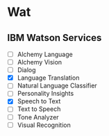 # Wat

## IBM Watson Services

- [ ] Alchemy Language
- [ ] Alchemy Vision
- [ ] Dialog
- [x] Language Translation
- [ ] Natural Language Classifier
- [ ] Personality Insights
- [x] Speech to Text
- [ ] Text to Speech
- [ ] Tone Analyzer
- [ ] Visual Recognition
